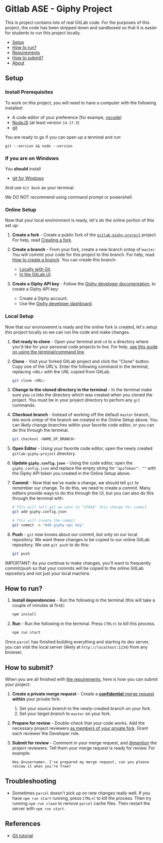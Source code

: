 # Gitlab ASE - Giphy Project

This is project contains lots of real GitLab code. For the purposes of this project, the code has been stripped down and sandboxed so that it is easier for students to run this project locally.

- [Setup](#setup)
- [How to run?](#how-to-run)
- [Requirements](./docs/REQUIREMENTS.md)
- [How to submit?](#how-to-submit)
- [About](./ABOUT.md)

## Setup

### Install Prerequisites

To work on this project, you will need to have a computer with the following installed:

- A code editor of your preference (for exampe, [vscode](https://code.visualstudio.com/))
- [NodeJS](https://nodejs.org/en/) (at least version `14.17.5`)
- [git](https://git-scm.com/book/en/v2/Getting-Started-Installing-Git)

You are ready to go if you can open up a terminal and run:

```shell
git --version && node --version
```

### If you are on Windows

You **should** install

- [git for Windows](https://gitforwindows.org/)

And use `Git Bash` as your terminal.

We DO NOT recommend using command prompt or powershell. 

### Online Setup

Now that your local environment is ready, let's do the online portion of
this set up:

1. **Create a fork** - Create a public fork of the
  [`gitlab-giphy-project`](https://gitlab.com/gitlab-ase/gitlab-giphy-project) project.
  For help, read [Creating a fork](https://docs.gitlab.com/ee/user/project/repository/forking_workflow.html#creating-a-fork).

2. **Create a branch** - From your fork, create a new branch ontop of `master`. You will commit your code for this project to this branch. For help, read
   [How to create a branch](https://docs.gitlab.com/ee/gitlab-basics/create-branch#how-to-create-a-branch).
   You can create this branch:
   - [Locally with Git](https://docs.gitlab.com/ee/gitlab-basics/start-using-git.html#create-a-branch).
   - [In the GitLab UI](https://docs.gitlab.com/ee/user/project/repository/web_editor.html#create-a-new-branch).

3. **Create a Giphy API key** - Follow the [Giphy developer documentation](https://developers.giphy.com/docs/api#quick-start-guide), to create a Giphy API key:
   - Create a Giphy account.
   - Use the [Giphy developer dashboard](https://developers.giphy.com/dashboard/).

### Local Setup

Now that our environemnt is ready and the online fork is created, let's setup this project locally so we can run the code and make changes.

1. **Get ready to clone** - Open your terminal and `cd` to a directory where you'd like for your personal code projects to live. For help, [see this guide on using the terminal/command line](https://tutorials.codebar.io/command-line/introduction/tutorial.html).
2. **Clone** - Visit your forked GitLab project and click the "Clone" button. Copy one of the URL's. Enter the following command in the terminal, replacing `<URL>` with the URL copied from GitLab. 
   
   ```bash
   git clone <URL>
   ```

3. **Change to the cloned directory in the terminal** - In the terminal make sure you `cd` into the directory which was created when you cloned the project. You must be in your project directory to perforn any `git` commands.

4. **Checkout branch** - Instead of working off the default `master` branch, lets work ontop of the branch we created in the Online Setup above. You can likely change branches within your favorite code editor, or you can do this through the terminal.
    
    ```bash
    git checkout <NAME_OF_BRANCH>
    ```

5. **Open Editor** - Using your favorite code editor, open the newly created `gitlab-giphy-project` directory.
6. **Update `giphy.config.json`** - Using the code editor, open the `giphy.config.json` and replace the empty string for `"apiToken": ""` with the Giphy API token you created in the Online Setup above.
7. **Commit** - Now that we've made a change, we should tell `git` to remember our change. To do this, we need to create a _commit_. Many editors provide ways to do this through the UI, but you can also do this through the terminal with:  
   
    ```bash
    # This will tell git we want to "STAGE" this change for commit
    git add giphy.config.json

    # This will create the commit
    git commit -m "Add giphy api key"
    ```

8. **Push** - `git` now knows about our commit, but only on our local repository. We want these changes to be copied to our online GitLab repository. We use `git push` to do this:  
   
   ```bash
   git push
   ```

IMPORTANT: As you continue to make changes, you'll want to frequently commit/push so that your commits will be copied to the online GitLab repository and not just your local machine.

## How to run?

1. **Install dependencies** - Run the following in the terminal (this will take a couple of minutes at first):  
   
   ```bash
   npm install
   ```

2. **Run** - Run the following in the terminal. Press `CTRL+C` to kill this process.
   
   ```bash
   npm run start
   ```

Once `parcel` has finished building everything and starting its dev server, you can visit 
the local server (likely at `http://localhost:1234`) from any browser.

## How to submit?

When you are all finished with [the requirements](./docs/REQUIREMENTS.md), here is how you can submit your project:

1. **Create a private merge request** - Create a
   [**confidential** merge request](https://docs.gitlab.com/ee/user/project/merge_requests/confidential.html#create-a-confidential-merge-request)
   **within** your private fork:

   1. Set your _source branch_ to the newly-created branch on your fork.
   1. Set your _target branch_ to `master` on your fork.

2. **Prepare for review** - Double-check that your code works. Add the necessary project
   reviewers [as members of your private fork](https://docs.gitlab.com/ee/user/project/members/#add-users-to-a-project).
   Grant each reviewer the Developer role.
3. **Submit for review** - Comment in your merge request, and
   [@mention](https://docs.gitlab.com/ee/user/discussions/#mentions) the project reviewers.
   Tell them your merge request is ready for review. For example:

   ```plaintext
   Hey @<username>, I've prepared my merge request, can you please review it when you're free?
   ```

## Troubleshooting

- Sometimes `parcel` doesn't pick up on new changes really well. If you have `npm run start` running, press `CTRL+C` to kill the process. Then try running `npm run clean` to remove `parcel` cache files. Then restart the server with `npm run start`.

## References

- [Git tutorial](https://docs.gitlab.com/ee/gitlab-basics/start-using-git.html)
